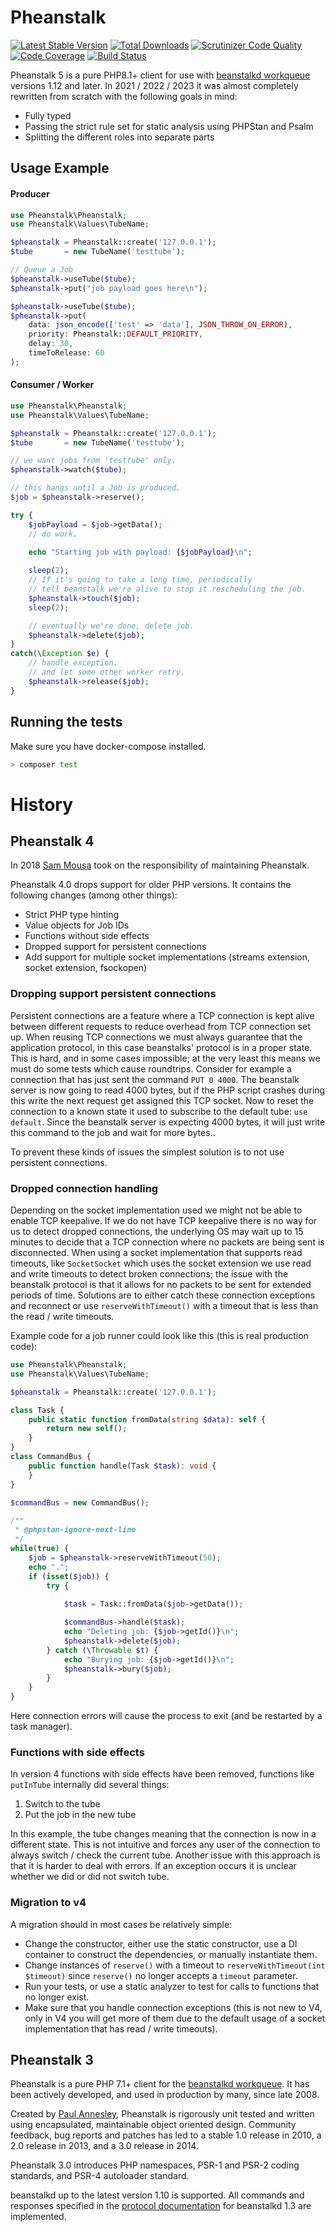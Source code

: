 Pheanstalk
==========

[![Latest Stable Version](https://img.shields.io/packagist/v/pda/pheanstalk.svg)](https://packagist.org/packages/pda/pheanstalk)
[![Total Downloads](https://img.shields.io/packagist/dt/pda/pheanstalk.svg)](https://packagist.org/pda/pheanstalk)
[![Scrutinizer Code Quality](https://scrutinizer-ci.com/g/pheanstalk/pheanstalk/badges/quality-score.png?b=master)](https://scrutinizer-ci.com/g/pheanstalk/pheanstalk/?branch=master)
[![Code Coverage](https://scrutinizer-ci.com/g/pheanstalk/pheanstalk/badges/coverage.png?b=master)](https://scrutinizer-ci.com/g/pheanstalk/pheanstalk/?branch=master)
[![Build Status](https://travis-ci.org/pheanstalk/pheanstalk.svg?branch=master)](https://travis-ci.org/pheanstalk/pheanstalk)

Pheanstalk 5 is a pure PHP8.1+ client for use with [beanstalkd workqueue][1] versions 1.12 and later. In 2021 / 2022 / 2023 it
was almost completely rewritten from scratch with the following goals in mind:
- Fully typed
- Passing the strict rule set for static analysis using PHPStan and Psalm
- Splitting the different roles into separate parts

Usage Example
-------------

#### Producer

```php
use Pheanstalk\Pheanstalk;
use Pheanstalk\Values\TubeName;

$pheanstalk = Pheanstalk::create('127.0.0.1');
$tube       = new TubeName('testtube');

// Queue a Job
$pheanstalk->useTube($tube);
$pheanstalk->put("job payload goes here\n");

$pheanstalk->useTube($tube);
$pheanstalk->put(
    data: json_encode(['test' => 'data'], JSON_THROW_ON_ERROR),
    priority: Pheanstalk::DEFAULT_PRIORITY,
    delay: 30,
    timeToRelease: 60
);
```


#### Consumer / Worker
```php
use Pheanstalk\Pheanstalk;
use Pheanstalk\Values\TubeName;

$pheanstalk = Pheanstalk::create('127.0.0.1');
$tube       = new TubeName('testtube');

// we want jobs from 'testtube' only.
$pheanstalk->watch($tube);

// this hangs until a Job is produced.
$job = $pheanstalk->reserve();

try {
    $jobPayload = $job->getData();
    // do work.
    
    echo "Starting job with payload: {$jobPayload}\n";

    sleep(2);
    // If it's going to take a long time, periodically
    // tell beanstalk we're alive to stop it rescheduling the job.
    $pheanstalk->touch($job);
    sleep(2);

    // eventually we're done, delete job.
    $pheanstalk->delete($job);
}
catch(\Exception $e) {
    // handle exception.
    // and let some other worker retry.
    $pheanstalk->release($job); 
}
```


Running the tests
-----------------

Make sure you have docker-compose installed.
```sh
> composer test
```


# History

## Pheanstalk 4

In 2018 [Sam Mousa][3] took on the responsibility of maintaining Pheanstalk.

Pheanstalk 4.0 drops support for older PHP versions. It contains the following changes (among other things):
- Strict PHP type hinting
- Value objects for Job IDs
- Functions without side effects
- Dropped support for persistent connections
- Add support for multiple socket implementations (streams extension, socket extension, fsockopen)

### Dropping support persistent connections
Persistent connections are a feature where a TCP connection is kept alive between different requests to reduce overhead
from TCP connection set up. When reusing TCP connections we must always guarantee that the application protocol, in this
case beanstalks' protocol is in a proper state. This is hard, and in some cases impossible; at the very least this means
we must do some tests which cause roundtrips.
Consider for example a connection that has just sent the command `PUT 0 4000`. The beanstalk server is now going to read
4000 bytes, but if the PHP script crashes during this write the next request get assigned this TCP socket.
Now to reset the connection to a known state it used to subscribe to the default tube: `use default`.
Since the beanstalk server is expecting 4000 bytes, it will just write this command to the job and wait for more bytes..

To prevent these kinds of issues the simplest solution is to not use persistent connections.

### Dropped connection handling
Depending on the socket implementation used we might not be able to enable TCP keepalive. If we do not have TCP keepalive
there is no way for us to detect dropped connections, the underlying OS may wait up to 15 minutes to decide that a TCP
connection where no packets are being sent is disconnected. 
When using a socket implementation that supports read timeouts, like `SocketSocket` which uses the socket extension we 
use read and write timeouts to detect broken connections; the issue with the beanstalk protocol is that it allows for
no packets to be sent for extended periods of time. Solutions are to either catch these connection exceptions and reconnect
or use `reserveWithTimeout()` with a timeout that is less than the read / write timeouts.  

Example code for a job runner could look like this (this is real production code):
```php
use Pheanstalk\Pheanstalk;
use Pheanstalk\Values\TubeName;

$pheanstalk = Pheanstalk::create('127.0.0.1');

class Task {
    public static function fromData(string $data): self {
        return new self();
    }
}
class CommandBus {
    public function handle(Task $task): void {
    }
}

$commandBus = new CommandBus();

/**
 * @phpstan-ignore-next-line
 */ 
while(true) {
    $job = $pheanstalk->reserveWithTimeout(50);
    echo ".";
    if (isset($job)) {
        try {
            
            $task = Task::fromData($job->getData());

            $commandBus->handle($task);
            echo "Deleting job: {$job->getId()}\n";
            $pheanstalk->delete($job);
        } catch (\Throwable $t) {
            echo "Burying job: {$job->getId()}\n";
            $pheanstalk->bury($job);
        }
    }
}
```
Here connection errors will cause the process to exit (and be restarted by a task manager).   

### Functions with side effects
In version 4 functions with side effects have been removed, functions like `putInTube` internally did several things:
1. Switch to the tube
2. Put the job in the new tube

In this example, the tube changes meaning that the connection is now in a different state. This is not intuitive and forces
any user of the connection to always switch / check the current tube.
Another issue with this approach is that it is harder to deal with errors. If an exception occurs it is unclear whether 
we did or did not switch tube.


### Migration to v4
A migration should in most cases be relatively simple:
- Change the constructor, either use the static constructor, use a DI container to construct the dependencies, or manually 
instantiate them.
- Change instances of `reserve()` with a timeout to `reserveWithTimeout(int $timeout)` since `reserve()` no longer accepts a `timeout` parameter.
- Run your tests, or use a static analyzer to test for calls to functions that no longer exist.
- Make sure that you handle connection exceptions (this is not new to V4, only in V4 you will get more of them due to the
default usage of a socket implementation that has read / write timeouts).


## Pheanstalk 3

Pheanstalk is a pure PHP 7.1+ client for the [beanstalkd workqueue][1].  It has
been actively developed, and used in production by many, since late 2008.

Created by [Paul Annesley][2], Pheanstalk is rigorously unit tested and written
using encapsulated, maintainable object oriented design.  Community feedback,
bug reports and patches has led to a stable 1.0 release in 2010, a 2.0 release
in 2013, and a 3.0 release in 2014.

Pheanstalk 3.0 introduces PHP namespaces, PSR-1 and PSR-2 coding standards,
and PSR-4 autoloader standard.

beanstalkd up to the latest version 1.10 is supported.  All commands and
responses specified in the [protocol documentation][4] for beanstalkd 1.3 are
implemented.

[1]: https://beanstalkd.github.io/
[2]: https://paul.annesley.cc/
[3]: https://github.com/sammousa
[4]: https://github.com/kr/beanstalkd/tree/v1.3/doc/protocol.txt?raw=true
